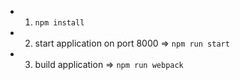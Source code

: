 - 1. `npm install`

- 2. start application on port 8000 => `npm run start`

- 3. build application => `npm run webpack`
